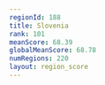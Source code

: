 ```yaml
---
regionId: 188
title: Slovenia
rank: 101
meanScore: 68.39
globalMeanScore: 68.78
numRegions: 220
layout: region_score
---
```

